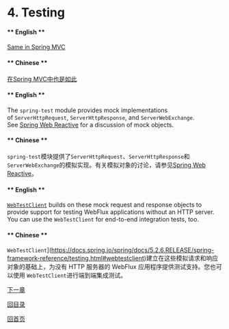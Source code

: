 # 4. Testing

<!-- tabs:start -->

#### ** English **

[Same in Spring MVC](https://docs.spring.io/spring/docs/5.2.6.RELEASE/spring-framework-reference/web.html#testing)
#### ** Chinese **

[在Spring MVC中也是如此](https://docs.spring.io/spring/docs/5.2.6.RELEASE/spring-framework-reference/web.html#testing)

<!-- tabs:end -->


<!-- tabs:start -->

#### ** English **

The `spring-test` module provides mock implementations of `ServerHttpRequest`, `ServerHttpResponse`, and `ServerWebExchange`. See [Spring Web Reactive](https://docs.spring.io/spring/docs/5.2.6.RELEASE/spring-framework-reference/testing.html#mock-objects-web-reactive) for a discussion of mock objects.
#### ** Chinese **

`spring-test`模块提供了`ServerHttpRequest`、`ServerHttpResponse`和`ServerWebExchange`的模拟实现。有关模拟对象的讨论，请参见[Spring Web Reactive](https://docs.spring.io/spring/docs/5.2.6.RELEASE/spring-framework-reference/testing.html#mock-objects-web-reactive)。

<!-- tabs:end -->


<!-- tabs:start -->

#### ** English **

[`WebTestClient`](https://docs.spring.io/spring/docs/5.2.6.RELEASE/spring-framework-reference/testing.html#webtestclient) builds on these mock request and response objects to provide support for testing WebFlux applications without an HTTP server. You can use the `WebTestClient` for end-to-end integration tests, too.
#### ** Chinese **

`WebTestClient`](https://docs.spring.io/spring/docs/5.2.6.RELEASE/spring-framework-reference/testing.html#webtestclient)建立在这些模拟请求和响应对象的基础上，为没有 HTTP 服务器的 WebFlux 应用程序提供测试支持。您也可以使用 `WebTestClient`进行端到端集成测试。

<!-- tabs:end -->



[下一章](Spring-Framework-5.2.6.RELEASE/Web%20on%20Reactive%20Stack/5.%20RSocket.md)


[回目录](Spring-Framework-5.2.6.RELEASE/summary.md)

[回首页](/README)
